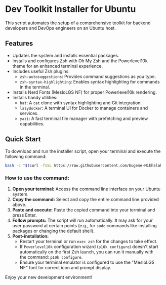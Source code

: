 # Dev Toolkit Installer for Ubuntu

This script automates the setup of a comprehensive toolkit for backend developers and DevOps engineers on an Ubuntu host.

## Features

*   Updates the system and installs essential packages.
*   Installs and configures Zsh with Oh My Zsh and the Powerlevel10k theme for an enhanced terminal experience.
*   Includes useful Zsh plugins:
    *   `zsh-autosuggestions`: Provides command suggestions as you type.
    *   `zsh-syntax-highlighting`: Enables syntax highlighting for commands in the terminal.
*   Installs Nerd Fonts (MesloLGS NF) for proper Powerlevel10k rendering.
*   Installs handy utilities:
    *   `bat`: A `cat` clone with syntax highlighting and Git integration.
    *   `lazydocker`: A terminal UI for Docker to manage containers and services.
    *   `yazi`: A fast terminal file manager with prefetching and preview capabilities.

## Quick Start

To download and run the installer script, open your terminal and execute the following command:

```bash
bash -c "$(curl -fsSL https://raw.githubusercontent.com/Eugene-Mikhalaki/dev-toolkit-installer/main/dev_toolkit_installer.sh)"
```

### How to use the command:

1.  **Open your terminal:** Access the command line interface on your Ubuntu system.
2.  **Copy the command:** Select and copy the entire command line provided above.
3.  **Paste and execute:** Paste the copied command into your terminal and press Enter.
4.  **Follow prompts:** The script will run automatically. It may ask for your user password at certain points (e.g., for `sudo` commands like installing packages or changing the default shell).
5.  **Post-installation:**
    *   Restart your terminal or run `exec zsh` for the changes to take effect.
    *   If `Powerlevel10k` configuration wizard (`p10k configure`) doesn't start automatically on the first Zsh launch, you can run it manually with the command: `p10k configure`.
    *   Ensure your terminal emulator is configured to use the "MesloLGS NF" font for correct icon and prompt display.

Enjoy your new development environment! 